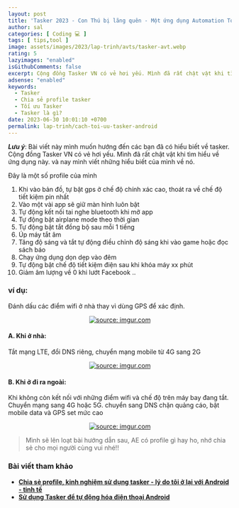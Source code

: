 ```yaml
---
layout: post
title: 'Tasker 2023 - Con Thú bị lãng quên - Một ứng dụng Automation Tool cho Android'
author: sal
categories: [ Coding 💻 ]
tags: [ tips,tool ]
image: assets/images/2023/lap-trinh/avts/tasker-avt.webp
rating: 5
lazyimages: "enabled"
isGithubComments: false
excerpt: Cộng đồng Tasker VN có vẻ hơi yếu. Mình đã rất chật vật khi tìm hiểu về ứng dụng này. và nay mình viết những hiểu biết của mình về nó.
adsense: "enabled"
keywords:
  - Tasker
  - Chia sẻ profile tasker
  - Tối ưu Tasker
  - Tasker là gì?
date: 2023-06-30 10:01:10 +0700
permalink: lap-trinh/cach-toi-uu-tasker-android
---
```

**_Lưu ý_**: Bài viết này mình muốn hướng đến các bạn đã có hiểu biết về tasker. Cộng đồng Tasker VN có vẻ hơi yếu. Mình đã rất chật vật khi tìm hiểu về ứng dụng này. và nay mình viết những hiểu biết của mình về nó.

Đây là một số profile của mình
1. Khi vào bản đồ, tự bật gps ở chế độ chính xác cao, thoát ra về chế độ tiết kiệm pin nhất
2. Vào một vài app sẽ giữ màn hình luôn bật
6. Tự động kết nối tai nghe bluetooth khi mở app
6. Tự động bật airplane mode theo thời gian
6. Tự động bật tắt đồng bộ sau mỗi 1 tiếng
6. Úp máy tắt âm
6. Tăng độ sáng và tắt tự động điều chỉnh độ sáng khi vào game hoặc đọc sách báo
6. Chạy ứng dụng dọn dẹp vào đêm
6. Tự động bật chế độ tiết kiệm điện sau khi khóa máy xx phút
6. Giảm âm lượng về 0 khi lướt Facebook
..

### ví dụ:

Đánh dấu các điểm wifi ở nhà thay vì dùng GPS để xác định.

<div class="content" style="text-align:center; ">
<a href="https://imgur.com/trdpaEJ"><img src="https://i.imgur.com/trdpaEJ.png" title="source: imgur.com" /></a></div>

#### A. Khi ở nhà:

Tắt mạng LTE, đổi DNS riêng, chuyển mạng mobile từ 4G sang 2G

<div class="content" style="text-align:center; ">
<a href="https://imgur.com/wXo2Lh0"><img src="https://i.imgur.com/wXo2Lh0.jpg" title="source: imgur.com" /></a></div>

#### B. Khi ở đi ra ngoài:

Khi không còn kết nối với những điểm wifi và chế độ trên máy bay đang tắt. Chuyển mạng sang 4G hoặc 5G. chuyển sang DNS chặn quảng cáo, bật mobile data và GPS set mức cao

<div class="content" style="text-align:center; ">
<a href="https://imgur.com/AUtOJJV"><img src="https://i.imgur.com/AUtOJJV.jpg" title="source: imgur.com" /></a></div>

> Mình sẽ lên loạt bài hướng dẫn sau, AE có profile gì hay ho, nhớ chia sẻ cho mọi người cùng vui nhé!!

### Bài viết tham khảo

*   [**Chia sẻ profile, kinh nghiệm sử dụng tasker - lý do tôi ở lại với Android - tinh tế**](https://tinhte.vn/thread/chia-se-profile-kinh-nghiem-su-dung-tasker-ly-do-toi-o-lai-voi-android.2665644/)
*   [**Sử dụng Tasker để tự động hóa điện thoại Android**](https://quantrimang.com/cong-nghe/cash-su-dung-tasker-de-tu-dong-hoa-dien-thoai-android-154111)

